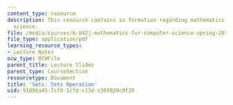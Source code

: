 ```yaml
---
content_type: resource
description: This resource contains in formation regarding mathematics for computer
  science.
file: /media/courses/6-042j-mathematics-for-computer-science-spring-2015/91096a457cf01cfdc13dc369839c9f39_MIT6_042JS16_SetsOperation.pdf
file_type: application/pdf
learning_resource_types:
- Lecture Notes
ocw_type: OCWFile
parent_title: Lecture Slides
parent_type: CourseSection
resourcetype: Document
title: 'Sets: Sets Operation'
uid: 91096a45-7cf0-1cfd-c13d-c369839c9f39
---
```

